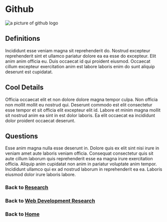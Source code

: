 # Github

![a picture of github logo](/assets/github.png)

## Definitions

Incididunt esse veniam magna sit reprehenderit do. Nostrud excepteur reprehenderit sint et ullamco pariatur dolore ea ea esse do excepteur. Elit anim anim officia eu. Duis occaecat id qui proident eiusmod. Occaecat cillum excepteur exercitation anim est labore laboris enim do sunt aliquip deserunt est cupidatat.

## Cool Details

Officia occaecat elit et non dolore dolore magna tempor culpa. Non officia non mollit mollit eu nostrud qui. Deserunt commodo est elit consectetur esse tempor et sit officia elit excepteur elit id. Labore et minim magna mollit sit nostrud anim ea sint in est dolor laboris. Ea elit occaecat ea incididunt dolor proident occaecat deserunt.

## Questions

Esse anim magna nulla esse deserunt in. Dolore quis ex elit sint nisi irure in veniam amet aute laboris veniam officia. Consequat consectetur quis sit aute cillum laborum quis reprehenderit esse ea magna irure exercitation officia. Aliquip anim cupidatat non anim in pariatur voluptate anim tempor. Incididunt ullamco qui ex ad nostrud laborum in reprehenderit ea ea. Laboris eiusmod dolor irure laboris labore.

### Back to [Research](/research/)

### Back to [Web Development Research](/research/webdev/)

### Back to [Home](/)
